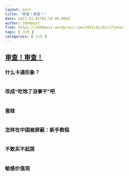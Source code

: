 ```yaml
---
layout: post
title: "审查！审查！"
date: 2021-01-01T02:59:00.000Z
author: 2049post
from: https://2049post.wordpress.com/2021/01/01/v7joke/
tags: [ 火光 ]
categories: [ 火光 ]
---
```

<!--1609469940000-->
[审查！审查！](https://2049post.wordpress.com/2021/01/01/v7joke/)
------

<div>
<h3 id="什么卡通形象？">什么卡通形象？</h3><figure class="wp-block-image"><img src="https://i.imgur.com/TtatoiW.jpg" alt="" /></figure><h3 id="改成“吃饱了没事干”吧"></h3><h3 id="改成“吃饱了没事干”吧">改成“吃饱了没事干”吧</h3><figure class="wp-block-image"><img src="https://i.imgur.com/PPdxwRw.jpg" alt="" /></figure><h3 id="套娃"></h3><h3 id="套娃">套娃</h3><figure class="wp-block-image"><img src="https://i.imgur.com/OAdM2MY.jpg" alt="" /></figure><h3 id="怎样在中国被屏蔽：新手教程"></h3><h3 id="怎样在中国被屏蔽：新手教程">怎样在中国被屏蔽：新手教程</h3><figure class="wp-block-image"><img src="https://i.imgur.com/hmZcN24.png" alt="" /></figure><h3 id="不敢买不起房"></h3><h3 id="不敢买不起房">不敢买不起房</h3><figure class="wp-block-image"><img src="https://i.imgur.com/2BLdgPz.jpg" alt="" /></figure><h3 id="敏感价值观"></h3><h3 id="敏感价值观">敏感价值观</h3><figure class="wp-block-image"><img src="https://i.imgur.com/jLqZp27.jpg" alt="" /></figure>
</div>
